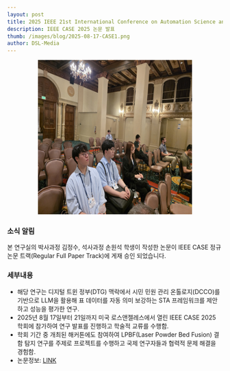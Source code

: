 ```yaml
---
layout: post
title: 2025 IEEE 21st International Conference on Automation Science and Engineering (CASE) 논문 발표
description: IEEE CASE 2025 논문 발표
thumb: /images/blog/2025-08-17-CASE1.png
author: DSL-Media
---
```


<div  align='center'>
<figure> 
    <img src="/images/blog/2025-08-17-CASE2.jpg" alt="IEEE CASE" style="width:360px; height:360px;">
    <figcaption align='center'></figcaption>
</figure>
</div>

### 소식 알림
본 연구실의 박사과정 김정수, 석사과정 손원석 학생이 작성한 논문이 IEEE CASE 정규 논문 트랙(Regular Full Paper Track)에 게재 승인 되었습니다.

### 세부내용
- 해당 연구는 디지털 트윈 정부(DTG) 맥락에서 시민 민원 관리 온톨로지(DCCO)를 기반으로 LLM을 활용해 표 데이터를 자동 의미 보강하는 STA 프레임워크를 제안하고 성능을 평가한 연구.
- 2025년 8월 17일부터 21일까지 미국 로스앤젤레스에서 열린 IEEE CASE 2025 학회에 참가하여 연구 발표를 진행하고 학술적 교류를 수행함.
- 학회 기간 중 개최된 해커톤에도 참여하여 LPBF(Laser Powder Bed Fusion) 결함 탐지 연구를 주제로 프로젝트를 수행하고 국제 연구자들과 협력적 문제 해결을 경험함.
- 논문정보: [LINK](https://www.datasciencelabs.org/papers/CASE2025-Model-Agnostic-Table-Augmentation-with-LLMs-and-Ontologies/)


